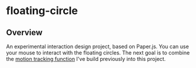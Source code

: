 # floating-circle

## Overview

An experimental interaction design project, based on Paper.js. You can use your mouse to interact with the floating circles. The next goal is to combine the [motion tracking function](https://github.com/chiunhau/annoying-cloud) I've build previously into this project.
